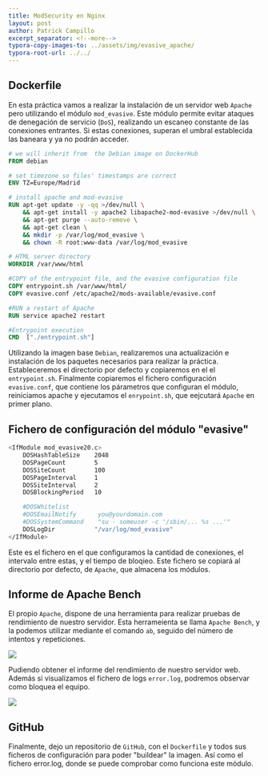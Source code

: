 ```yaml
---
title: ModSecurity en Nginx
layout: post
author: Patrick Campillo
excerpt_separator: <!--more-->
typora-copy-images-to: ../assets/img/evasive_apache/
typora-root-url: ../../
---
```


## Dockerfile

En esta práctica vamos a realizar la instalación de un servidor web `Apache` pero utilizando el módulo `mod_evasive`. Este módulo permite evitar ataques de denegación de servicio (`DoS`), realizando un escaneo constante de las conexiones entrantes. Si estas conexiones, superan el umbral establecida las baneara y ya no podrán acceder.

```dockerfile
# we will inherit from  the Debian image on DockerHub
FROM debian

# set timezone so files' timestamps are correct
ENV TZ=Europe/Madrid

# install apache and mod-evasive
RUN apt-get update -y -qq >/dev/null \
    && apt-get install -y apache2 libapache2-mod-evasive >/dev/null \
    && apt-get purge --auto-remove \
    && apt-get clean \
    && mkdir -p /var/log/mod_evasive \
    && chown -R root:www-data /var/log/mod_evasive

# HTML server directory
WORKDIR /var/www/html

#COPY of the entrypoint file, and the evasive configuration file
COPY entrypoint.sh /var/www/html/
COPY evasive.conf /etc/apache2/mods-available/evasive.conf

#RUN a restart of Apache
RUN service apache2 restart

#Entrypoint execution
CMD  ["./entrypoint.sh"]
```



Utilizando la imagen base `Debian`, realizaremos una actualización e instalación de los paquetes necesarios para realizar la práctica. Estableceremos el directorio por defecto y copiaremos en el el `entrypoint.sh`. Finalmente copiaremos el fichero configuración `evasive.conf`, que contiene los párametros que configuran el módulo, reiniciamos apache y ejecutamos el `enrypoint.sh`, que eejcutará `Apache` en primer plano.



## Fichero de configuración del módulo "evasive"

```bash
<IfModule mod_evasive20.c>
    DOSHashTableSize    2048
    DOSPageCount        5
    DOSSiteCount        100
    DOSPageInterval     1
    DOSSiteInterval     2
    DOSBlockingPeriod   10

    #DOSWhitelist
    #DOSEmailNotify      you@yourdomain.com
    #DOSSystemCommand    "su - someuser -c '/sbin/... %s ...'"
    DOSLogDir           "/var/log/mod_evasive"
</IfModule>
```

Este es el fichero en el que configuramos la cantidad de conexiones, el intervalo entre estas, y el tiempo de bloqieo. Este fichero se copiará al directorio por defecto, de `Apache`, que almacena los módulos.



## Informe de Apache Bench

El propio `Apache`, dispone de una herramienta para realizar pruebas de rendimiento de nuestro servidor. Esta herrameienta se llama `Apache Bench`, y la podemos utilizar mediante el comando `ab`, seguido del número de intentos y repeticiones.

![](/patrickcampillo/assets/img/evasive_apache/1.png)



Pudiendo obtener el informe del rendimiento de nuestro servidor web. Además si visualizamos el fichero  de logs `error.log`, podremos observar como bloquea el equipo.

![](/patrickcampillo/assets/img/evasive_apache/1-1.png)



## GitHub

Finalmente, dejo un repositorio de `GitHub`, con el `Dockerfile` y todos sus ficheros de configuración para poder "buildear" la imagen. Así como el fichero error.log, donde se puede comprobar como funciona este módulo.